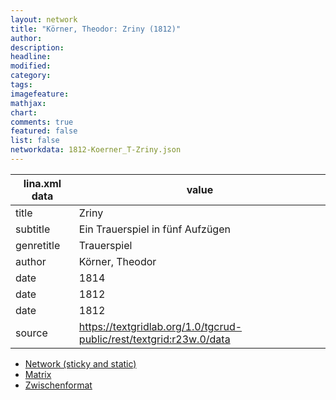 ```yaml
---
layout: network
title: "Körner, Theodor: Zriny (1812)"
author:
description:
headline:
modified:
category:
tags:
imagefeature: 
mathjax: 
chart: 
comments: true
featured: false
list: false
networkdata: 1812-Koerner_T-Zriny.json
---
```

lina.xml data  | value
------------- | -------------
title|Zriny
subtitle|Ein Trauerspiel in fünf Aufzügen
genretitle|Trauerspiel
author|Körner, Theodor
date|1814
date|1812
date|1812
source|https://textgridlab.org/1.0/tgcrud-public/rest/textgrid:r23w.0/data


* [Network (sticky and static)](/network346)
* [Matrix](/matrix346)
* [Zwischenformat](/lina346 )

